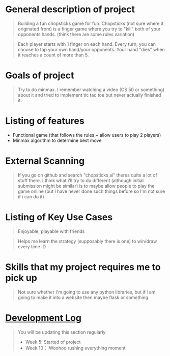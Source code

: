 # General description of project
> Building a fun chopsticks game for fun. 
Chopsticks (not sure where it originated from) is a finger game where you try to "kill" both of your opponents hands. (think there are some rules variation)

> Each player starts with 1 finger on each hand. Every turn, you can choose to tap your own hand/your opponents.
Your hand "dies" when it reaches a count of more than 5.

# Goals of project
> Try to do minmax. I remember watching a video (CS 50 or something) about it and tried to implement tic tac toe but never actually finished it.

# Listing of features
- Functional game (that follows the rules + allow users to play 2 players)
- Minmax algorithm to determine best move

# External Scanning
> If you go on github and search "chopsticks ai" theres quite a lot of stuff there. 
> I think what i'll try to do different (although initial submission might be similar) is to maybe allow people to play the game online (but I have never done such things before so I'm not sure if i can do it)

# Listing of Key Use Cases
> Enjoyable, playable with friends

> Helps me learn the strategy (supposably there is one) to win/draw every time :D

# Skills that my project requires me to pick up
> Not sure whether I'm going to use any python libraries, but if i am going to make it into a website then maybe flask or something

# [Development Log](/devlog.md)
> You will be updating this section regularly
> - Week 5: Started of project
> - Week 10： Woohoo rushing everything moment

